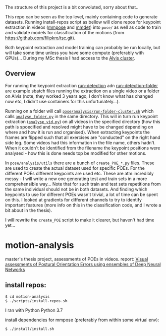 The structure of this project is a bit convoluted, sorry about that..

This repo can be seen as the top level, mainly containing code to generate datasets. Running install-repos script as bellow will clone repos for keypoint extraction in videos ([mmpose](https://github.com/filipkro/mmpose.git) and [mmdet](https://github.com/filipkro/mmdetection.git)) into `pose/` as well as code to train and validate models for classification of the motions (from https://github.com/filipkro/tsc.git).

Both keypoint extraction and model training can probably be run locally, but will take some time unless you have some compute (preferably with GPUs)... During my MSc thesis I had access to the [Alvis cluster](https://www.c3se.chalmers.se/about/Alvis/).

## Overview
For running the keypoint extraction [run-detection](run-detection) adn [run-detection-folder](run-detection-folder) are example sbatch files running the extraction on a single video or a folder on Alvis (note, they worked 3 years ago, I don't know what has changed now etc, I didn't use containers for this unfortunately...).

Running on a folder will call [`pose/analysis/run-folder-cluster.sh`](pose/analysis/run-folder-cluster.sh) which calls [`analyse_folder.py`](pose/analysis/analyse_folder.py) in the same directory. This will in turn run keypoint extraction ([`analyse_vid.py`](pose/analysis/analyse_vid.py)) on all videos in the specified directory (how this path is spoecified and resolved might have to be changed depending on where and how it is run and organised). When extracting keypoints the frames are flipped such that all exercises are "conducted" on the right hand side leg. Some videos had this information in the file name, others hadn't. When it couldn't be identified from the filename the keypoint positions were analysed - how this is done needs top be modified for other motions.

In `pose/analysis/utils` there are a bunch of `create_POE_*.py` files. These are used to create the actual dataset used for specific POEs. For the different POEs different keypoints are used etc. These are atm incredibly messy - I will write a new one generating test and train sets in a more comprehensible way... Note that for such train and test sets repetitions from the same individual should not be in both datasets. And finding which keypoints to use for different POEs wasn't trivial, a lot of time can be spent on this. I looked at gradients for different channels to try to identify important features (more info on this in the classification code, and I wrote a bit about in the thesis).

I will rewrite the `create_POE` script to make it clearer, but haven't had time yet...

# motion-analysis

master's thesis project, assessments of POEs in videos.
report: [Visual assessments of Postural Orientation Errors using ensembles of Deep Neural Networks](https://github.com/filipkro/motion-analysis/blob/master/tex/mt-motion-analysis.pdf)

## install repos:
```
$ cd motion-analysis
$ ./scripts/install-repos.sh
```

I ran with Python Python 3.7

install dependencies for mmpose (preferably from within some virtual env):
```
$ ./install/install.sh
```
